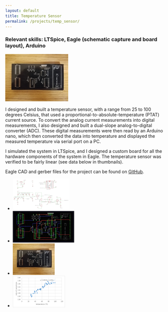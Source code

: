 ```yaml
---
layout: default
title: Temperature Sensor
permalink: /projects/temp_sensor/
---
```


<h3> Relevant skills: LTSpice, Eagle (schematic capture and board layout), Arduino </h3>

<img src="/assets/images/projects/temp_sensor/temp-sensor_board.jpg" width="200" class="left" alt="alt text">

I designed and built a temperature sensor, with a range from 25 to 100 degrees Celsius, that used a proportional-to-absolute-temperature (PTAT) current source. To convert the analog current measurements into digital measurements, I also designed and built a dual-slope analog-to-digital converter (ADC). These digital measurements were then read by an Arduino nano, which then converted the data into temperature and displayed the measured temperature via  serial port on a PC. 

I simulated the system in LTSpice, and I designed a custom board for all the hardware components of the system in Eagle. The temperature sensor was verified to be fairly linear (see data below in thumbnails).

Eagle CAD and gerber files for the project can be found on [GitHub](https://github.com/racyan/6301-thermometer).

<div class="clear"></div>

<ul class="image-list">
    <li>
        <a href="/assets/images/projects/temp_sensor/temp-sensor_schematic.png">
        <img src="/assets/images/projects/temp_sensor/temp-sensor_schematic.png" height="100" alt="alt text"></a>
    </li>
    <li>
        <a href="/assets/images/projects/temp_sensor/temp-sensor_layout.png">
        <img src="/assets/images/projects/temp_sensor/temp-sensor_layout.png" height="100" alt="alt text"></a>
    </li>
	<li>
        <a href="/assets/images/projects/temp_sensor/temp-sensor_board.jpg">
        <img src="/assets/images/projects/temp_sensor/temp-sensor_board.jpg" height="100" alt="alt text"></a>
    </li>
    <li>
        <a href="/assets/images/projects/temp_sensor/temp-sensor_data.png">
        <img src="/assets/images/projects/temp_sensor/temp-sensor_data.png" height="100" alt="alt text"></a>
    </li>
<!-- <li>
        <a href="/assets/images/projects/amplifier/amplifier_picture.JPG">
        <img src="/assets/images/projects/amplifier/amplifier_picture.JPG" height="100" alt="alt text"></a>
    </li> -->
</ul>
